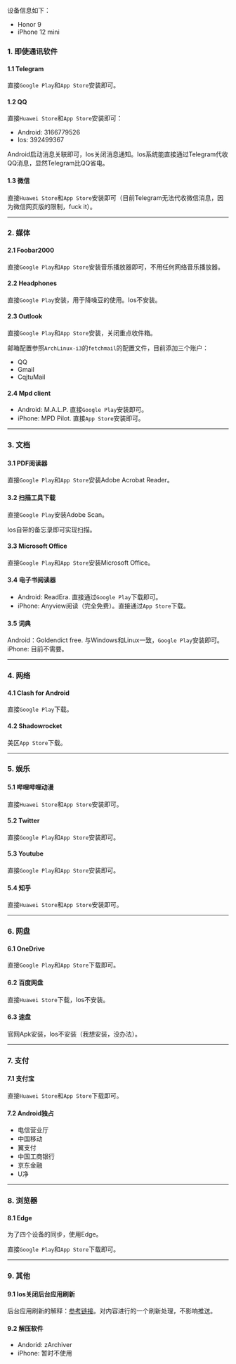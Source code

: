 设备信息如下：

+ Honor 9
+ iPhone 12 mini

### 1. 即使通讯软件

#### 1.1 Telegram

直接`Google Play`和`App Store`安装即可。

#### 1.2 QQ

直接`Huawei Store`和`App Store`安装即可：

+ Android: 3166779526
+ Ios: 392499367

Android启动消息关联即可，Ios关闭消息通知。Ios系统能直接通过Telegram代收QQ消息，显然Telegram比QQ省电。

#### 1.3 微信

直接`Huawei Store`和`App Store`安装即可（目前Telegram无法代收微信消息，因为微信网页版的限制，fuck it）。

---

### 2. 媒体

#### 2.1 Foobar2000

直接`Google Play`和`App Store`安装音乐播放器即可，不用任何网络音乐播放器。

#### 2.2 Headphones

直接`Google Play`安装，用于降噪豆的使用。Ios不安装。

#### 2.3 Outlook

直接`Google Play`和`App Store`安装，关闭重点收件箱。

邮箱配置参照`ArchLinux-i3`的`fetchmail`的配置文件，目前添加三个账户：

+ QQ
+ Gmail
+ CqjtuMail

#### 2.4 Mpd client

+ Android: M.A.L.P. 直接`Google Play`安装即可。
+ iPhone: MPD Pilot. 直接`App Store`安装即可。

---

### 3. 文档

#### 3.1 PDF阅读器

直接`Google Play`和`App Store`安装Adobe Acrobat Reader。

#### 3.2 扫描工具下载

直接`Google Play`安装Adobe Scan。

Ios自带的备忘录即可实现扫描。

#### 3.3 Microsoft Office

直接`Google Play`和`App Store`安装Microsoft Office。

#### 3.4 电子书阅读器

+ Android: ReadEra. 直接通过`Google Play`下载即可。
+ iPhone: Anyview阅读（完全免费）。直接通过`App Store`下载。

#### 3.5 词典

Android：Goldendict free. 与Windows和Linux一致，`Google Play`安装即可。
iPhone: 目前不需要。

---

### 4. 网络

#### 4.1 Clash for Android

直接`Google Play`下载。

#### 4.2 Shadowrocket

美区`App Store`下载。

---

### 5. 娱乐

#### 5.1 哔哩哔哩动漫

直接`Huawei Store`和`App Store`安装即可。

#### 5.2 Twitter

直接`Google Play`和`App Store`安装即可。

#### 5.3 Youtube

直接`Google Play`和`App Store`安装即可。

#### 5.4 知乎

直接`Huawei Store`和`App Store`安装即可。

---

### 6. 网盘

#### 6.1 OneDrive

直接`Google Play`和`App Store`下载即可。

#### 6.2 百度网盘

直接`Huawei Store`下载，Ios不安装。

#### 6.3 速盘

官网Apk安装，Ios不安装（我想安装，没办法）。

---

### 7. 支付

#### 7.1 支付宝

直接`Huawei Store`和`App Store`下载即可。

#### 7.2 Android独占

+ 电信营业厅
+ 中国移动
+ 翼支付
+ 中国工商银行
+ 京东金融
+ U净

---

### 8. 浏览器

#### 8.1 Edge

为了四个设备的同步，使用Edge。

直接`Google Play`和`App Store`下载即可。

---

### 9. 其他

#### 9.1 Ios关闭后台应用刷新

后台应用刷新的解释：[参考链接](https://www.zhihu.com/question/54579922)。对内容进行的一个刷新处理，不影响推送。

#### 9.2 解压软件

+ Andorid: zArchiver
+ iPhone: 暂时不使用


